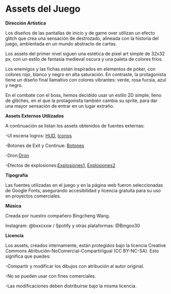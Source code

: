 
# Assets del Juego

**Dirección Artística**

Los diseños de las pantallas de inicio y de game over utilizan un efecto glitch que crea una sensación de destrozado, alineada con la historia del juego, ambientada en un mundo abstracto de cartas.

Los assets del primer nivel siguen una estética de pixel art simple de 32x32 px, con un estilo de fantasía medieval oscura y una paleta de colores fríos.

Los enemigos y las fichas están inspirados en elementos de póker, con colores rojo, blanco y negro en alta saturación. En contraste, la protagonista tiene un diseño final llamativo con colores vibrantes: verde, rosa fucsia, azul y negro.

En el combate con el boss, hemos decidido usar un estilo 2D simple, lleno de glitches, en el que la protagonista también cambia su sprite, para dar una mayor sensación de entrar en un lugar extraño.

**Assets Externos Utilizados**

A continuación se listan los assets obtenidos de fuentes externas:
 
 -UI escena logros: [HUD](https://humblepixel.itch.io/pocket-inventory-series-5-player-status), [Iconos](https://leo-red.itch.io/lucid-icon-pack)
 
 -Botones de Exit y Continue: [Botones](https://nectanebo.itch.io/menu-buttons)
 
 -Dron:[Dron](https://pixelartmaker.com/art/78edeeb49d239ff)
 
 -Efectos de explosiones:[Explosiones1](https://bdragon1727.itch.io/effect-and-fx-pixel-part-1), [Explosiones2](https://bdragon1727.itch.io/magic-spell-effects-all)


**Tipografía**

Las fuentes utilizadas en el juego y en la página web fueron seleccionadas de Google Fonts, asegurando accesibilidad y licencia gratuita para su uso en proyectos comerciales.

**Música**

Creada por nuestro compañero Bingcheng Wang.

Instagram: @bxxcxxw / Spotify y otras plataformas: @Bingoo30

**Licencia**

Los assets, creados internamente, están protegidos bajo la licencia Creative Commons Atribución-NoComercial-CompartirIgual (CC BY-NC-SA). Esto significa que puedes:

  -Compartir y modificar los dibujos con atribución al autor original.
    
  -No se pueden usar con fines comerciales.
    
  -Las modificaciones deben distribuirse bajo la misma licencia.

